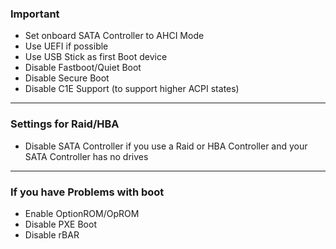 ### Important

  - Set onboard SATA Controller to AHCI Mode
  - Use UEFI if possible
  - Use USB Stick as first Boot device
  - Disable Fastboot/Quiet Boot
  - Disable Secure Boot
  - Disable C1E Support (to support higher ACPI states)

---

### Settings for Raid/HBA

  - Disable SATA Controller if you use a Raid or HBA Controller and your SATA Controller has no drives

---

### If you have Problems with boot

  - Enable OptionROM/OpROM
  - Disable PXE Boot
  - Disable rBAR